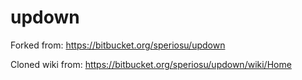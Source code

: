 # updown


Forked from: https://bitbucket.org/speriosu/updown

Cloned wiki from: https://bitbucket.org/speriosu/updown/wiki/Home
